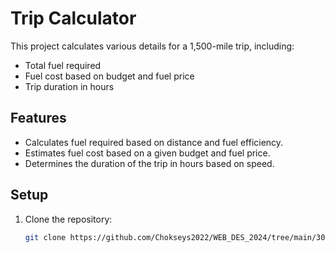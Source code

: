# Trip Calculator

This project calculates various details for a 1,500-mile trip, including:

- Total fuel required
- Fuel cost based on budget and fuel price
- Trip duration in hours

## Features

- Calculates fuel required based on distance and fuel efficiency.
- Estimates fuel cost based on a given budget and fuel price.
- Determines the duration of the trip in hours based on speed.

## Setup

1. Clone the repository:
   ```bash
   git clone https://github.com/Chokseys2022/WEB_DES_2024/tree/main/308/ALAB%20308.1.1%20Data%20Manipulation%20With%20Javascript
   ```
